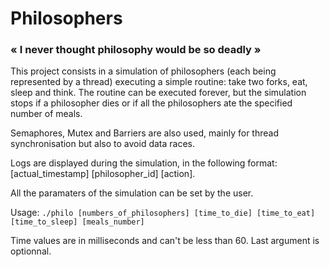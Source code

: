 # Philosophers
### « I never thought philosophy would be so deadly »

This project consists in a simulation of philosophers (each being represented by a thread) executing a simple routine: take two forks, eat, sleep and think.
The routine can be executed forever, but the simulation stops if a philosopher dies or if all the philosophers ate the specified number of meals.

Semaphores, Mutex and Barriers are also used, mainly for thread synchronisation but also to avoid data races.

Logs are displayed during the simulation, in the following format: \[actual_timestamp] \[philosopher_id] \[action].

All the paramaters of the simulation can be set by the user.

Usage: `./philo [numbers_of_philosophers] [time_to_die] [time_to_eat] [time_to_sleep] [meals_number]`

Time values are in milliseconds and can't be less than 60. Last argument is optionnal.
